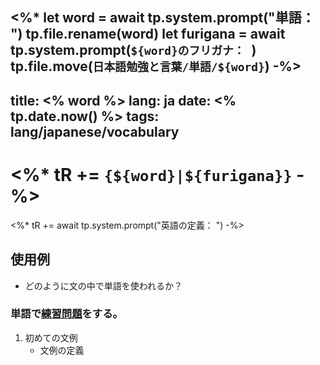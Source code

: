 <%*
let word = await tp.system.prompt("単語： ")
tp.file.rename(word)
let furigana = await tp.system.prompt(`${word}のフリガナ： `)
tp.file.move(`日本語勉強と言葉/単語/${word}`)
-%>
---
title: <% word %>
lang: ja
date: <% tp.date.now() %>
tags: lang/japanese/vocabulary
---
# <%* tR += `{${word}|${furigana}}` -%>
<%* tR += await tp.system.prompt("英語の定義： ") -%>
## 使用例
- どのように文の中で単語を使われるか？

### 単語で[練習問題](練習問題.md)をする。
1. 初めての文例
	- 文例の定義
